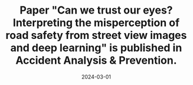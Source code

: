 ---
title: Paper "Can we trust our eyes? Interpreting the misperception of road safety from street view images and deep learning" is published in Accident Analysis & Prevention.
date: 2024-03-01 
---